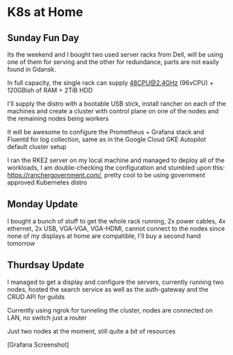 # K8s at Home

## Sunday Fun Day

Its the weekend and I bought two used server racks from Dell, will be using one
of them for serving and the other for redundance, parts are not easily found in
Gdansk.

In full capacity, the single rack can supply 48CPU@2.4GHz (96vCPU) + 120GBish
of RAM + 2TiB HDD

I'll supply the distro with a bootable USB stick, install rancher on each of
the machines and create a cluster with control plane on one of the nodes and
the remaining nodes being workers

It will be awesome to configure the Prometheus + Grafana stack and Fluentd for
log collection, same as in the Google Cloud GKE Autopilot default cluster setup

I ran the RKE2 server on my local machine and managed to deploy all of the workloads, I am double-checking the configuration and stumbled upon this: https://ranchergovernment.com/, pretty cool to be using government approved Kubernetes distro

## Monday Update

I bought a bunch of stuff to get the whole rack running, 2x power cables, 4x ethernet, 2x USB,  VGA-VGA, VGA-HDMI, cannot connect to the nodes since none of my displays at home are compatible, I'll buy a second hand tomorrow

## Thurdsay Update

I managed to get a display and configure the servers, currently running two nodes, hosted the search service as well as the auth-gateway and the CRUD API for guilds

Currently using ngrok for tunneling the cluster, nodes are connected on LAN, no switch just a router

Just two nodes at the moment, still quite a bit of resources

[Grafana Screenshot]


